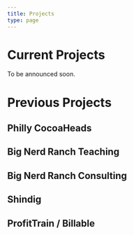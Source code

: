 ```yaml
---
title: Projects
type: page
---
```


# Current Projects

To be announced soon.

# Previous Projects

## Philly CocoaHeads

## Big Nerd Ranch Teaching

## Big Nerd Ranch Consulting

## Shindig

## ProfitTrain / Billable


